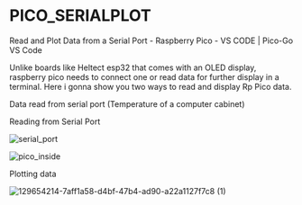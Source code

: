 # PICO_SERIALPLOT
Read and Plot Data  from a Serial Port -  Raspberry Pico - VS CODE | Pico-Go VS Code


Unlike boards like Heltect esp32 that comes with an OLED display, raspberry pico needs to connect one or read data for further display in a terminal.
Here i gonna show you two ways to read and display Rp Pico data.

Data read from serial port (Temperature of a computer cabinet)


Reading from Serial Port

![serial_port](https://user-images.githubusercontent.com/72607039/137673281-a484fc63-ef42-4b0b-8144-1e21981d75c8.gif)


![pico_inside](https://user-images.githubusercontent.com/72607039/137674416-72876219-e786-437b-9c21-60def54fdb62.jpg)


Plotting data


![129654214-7aff1a58-d4bf-47b4-ad90-a22a1127f7c8 (1)](https://user-images.githubusercontent.com/72607039/137673848-627980c2-1fad-4c00-9bec-308e448c84af.png)


